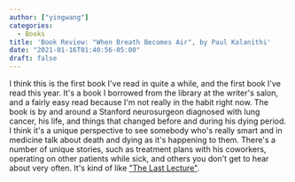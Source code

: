 ```yaml
---
author: ["yingwang"]
categories:
  - Books
title: 'Book Review: "When Breath Becomes Air", by Paul Kalanithi'
date: "2021-01-16T01:40:56-05:00"
draft: false
---
```


I think this is the first book I've read in quite a while, and the first book
I've read this year. It's a book I borrowed from the library at the writer's
salon, and a fairly easy read because I'm not really in the habit right now. The
book is by and around a Stanford neurosurgeon diagnosed with lung cancer, his
life, and things that changed before and during his dying period. I think it's a
unique perspective to see somebody who's really smart and in medicine talk about
death and dying as it's happening to them. There's a number of unique stories,
such as treatment plans with his coworkers, operating on other patients while
sick, and others you don't get to hear about very often. It's kind of like ["The
Last Lecture"](/posts/2018/11/26/the_last_lecture).
